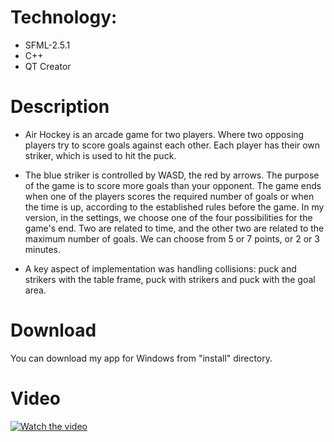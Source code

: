 # Technology: 
- SFML-2.5.1
- C++
- QT Creator

# Description
* Air Hockey is an arcade game for two players. Where two opposing players try to score goals against each other. Each player has their own striker, which is used to hit the puck.

* The blue striker is controlled by WASD, the red by arrows. The purpose of the game is to score more goals than your opponent. The game ends when one of the players scores the required number of goals or when the time is up, according to the established rules before the game. In my version, in the settings, we choose one of the four possibilities for the game's end. Two are related to time, and the other two are related to the maximum number of goals. We can choose from 5 or 7 points, or 2 or 3 minutes.

* A key aspect of implementation was handling collisions: puck and strikers with the table frame, puck with strikers and puck with the goal area.

# Download
You can download my app for Windows from "install" directory.

# Video
[![Watch the video](https://i.imgur.com/JlXF7Rn.png)](https://www.youtube.com/watch?v=_Z5rty8-4Vk)



